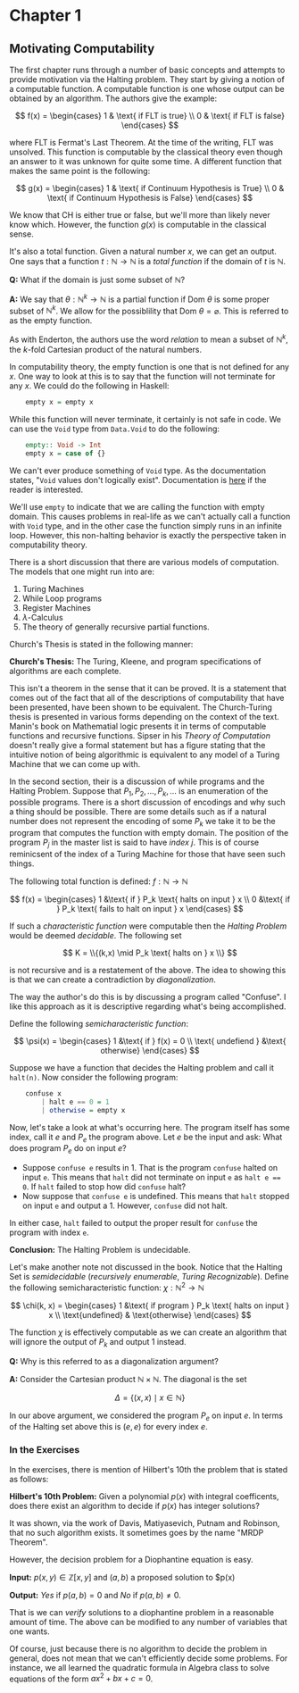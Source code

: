 # Chapter 1

## Motivating Computability

The first chapter runs through a number of basic concepts and attempts to provide motivation via the Halting problem. They start by giving a notion of a computable function. A computable function is one whose output can be obtained by an algorithm. The authors give the example:

$$
    f(x) = \begin{cases}
        1 & \text{ if FLT is true} \\
        0 & \text{ if FLT is false}
    \end{cases}
$$

where FLT is Fermat's Last Theorem. At the time of the writing, FLT was unsolved. This function is computable by the classical theory even though an answer to it was unknown for quite some time. A different function that makes the same point is the following:

$$
    g(x) = \begin{cases}
        1 & \text{ if Continuum Hypothesis is True} \\
        0 & \text{ if Continuum Hypothesis is False}
    \end{cases}
$$

We know that CH is either true or false, but we'll more than likely never know which. However, the function $g(x)$ is computable in the classical sense. 

It's also a total function. Given a natural number $x$, we can get an output. One says that a function $t:\mathbb{N} \rightarrow \mathbb{N}$ is a *total function* if the domain of $t$ is $\mathbb{N}$. 

**Q:** What if the domain is just some subset of $\mathbb{N}$?

**A:** We say that $\theta: \mathbb{N}^k \rightarrow \mathbb{N}$ is a partial function if $\text{Dom } \theta$ is some proper subset of $\mathbb{N}^k$. We allow for the possiblility that $\text{Dom } \theta = \varnothing.$ This is referred to as the empty function.

As with Enderton, the authors use the word *relation* to mean a subset of $\mathbb{N}^k$, the $k$-fold Cartesian product of the natural numbers.

In computability theory, the empty function is one that is not defined for any $x$. One way to look at this is to say that the function will not terminate for any $x$. We could do the following in Haskell:

```haskell
    empty x = empty x
```
While this function will never terminate, it certainly is not safe in code. We can use the ```Void``` type from ```Data.Void``` to do the following:
```haskell
    empty:: Void -> Int
    empty x = case of {}
```
We can't ever produce something of ```Void``` type. As the documentation states, "```Void``` values don't logically exist". Documentation is [here](https://hackage.haskell.org/package/base-4.21.0.0/docs/Data-Void.html) if the reader is interested.

We'll use ```empty``` to indicate that we are calling the function with empty domain. This causes problems in real-life as we can't actually call a function with ```Void``` type, and in the other case the function simply runs in an infinite loop. However, this non-halting behavior is exactly the perspective taken in computability theory.

There is a short discussion that there are various models of computation. The models that one might run into are:
1. Turing Machines
2. While Loop programs
3. Register Machines
4. $\lambda$-Calculus
5. The theory of generally recursive partial functions.

Church's Thesis is stated in the following manner:

**Church's Thesis:** The Turing, Kleene, and program specifications of algorithms are each complete.

This isn't a theorem in the sense that it can be proved. It is a statement that comes out of the fact that all of the descriptions of computability that have been presented, have been shown to be equivalent. The Church-Turing thesis is presented in various forms depending on the context of the text. Manin's book on Mathematial logic presents it in terms of computable functions and recursive functions. Sipser in his *Theory of Computation* doesn't really give a formal statement but has a figure stating that the intuitive notion of being algorithmic is equivalent to any model of a Turing Machine that we can come up with. 

In the second section, their is a discussion of while programs and the Halting Problem. Suppose that $P_1, P_2, \ldots, P_k, \ldots$ is an enumeration of the possible programs. There is a short discussion of encodings and why such a thing should be possible. There are some details such as if a natural number does not represent the encoding of some $P_k$ we take it to be the program that computes the function with empty domain. The position of the program $P_j$ in the master list is said to have *index* $j$. This is of course reminicsent of the index of a Turing Machine for those that have seen such things.

The following total function is defined: $f: \mathbb{N} \rightarrow \mathbb{N}$

$$
    f(x) = \begin{cases}
     1 &\text{ if } P_k \text{ halts on input } x \\
     0 &\text{ if } P_k \text{ fails to halt on input } x
    \end{cases}
$$

If such a *characteristic function* were computable then the *Halting Problem* would be deemed *decidable*. The following set

$$
    K = \\{(k,x) \mid P_k \text{ halts on } x \\}
$$

is not recursive and is a restatement of the above. The idea to showing this is that we can create a contradiction by *diagonalization*.

The way the author's do this is by discussing a program called "Confuse". I like this approach as it is descriptive regarding what's being accomplished.

Define the following *semicharacteristic function*:

$$
    \psi(x) = \begin{cases} 
        1 &\text{ if } f(x) = 0 \\
        \text{ undefiend } &\text{ otherwise}
    \end{cases}
$$

Suppose we have a function that decides the Halting problem and call it ```halt(n)```. Now consider the following program:
```haskell
    confuse x 
        | halt e == 0 = 1
        | otherwise = empty x
```
Now, let's take a look at what's occurring here. The program itself has some index, call it $e$ and $P_e$ the program above. Let $e$ be the input and ask: What does program $P_e$ do on input $e$?

* Suppose ```confuse e``` results in 1. That is the program ```confuse``` halted on input ```e```. This means that ```halt``` did not terminate on input ```e``` as ```halt e == 0```. If ```halt``` failed to stop how did ```confuse``` halt?
* Now suppose that ```confuse e``` is undefined. This means that ```halt``` stopped on input ```e``` and output a 1. However, ```confuse``` did not halt.

In either case, ```halt``` failed to output the proper result for ```confuse``` the program with index ```e```. 

**Conclusion:** The Halting Problem is undecidable. 

Let's make another note not discussed in the book. Notice that the Halting Set is *semidecidable* (*recursively enumerable*, *Turing Recognizable*). Define the following semicharacteristic function: $\chi: \mathbb{N}^2 \rightarrow \mathbb{N}$

$$
    \chi(k, x) = \begin{cases}
        1 &\text{ if program } P_k \text{ halts on input } x \\ 
        \text{undefined} & \text{otherwise}
    \end{cases}
$$

The function $\chi$ is effectively computable as we can create an algorithm that will ignore the output of $P_k$ and output 1 instead.


**Q:** Why is this referred to as a diagonalization argument?

**A:** Consider the Cartesian product $\mathbb{N} \times \mathbb{N}$. The diagonal is the set

$$
    \Delta = \{(x,x) \mid x \in \mathbb{N}\}
$$  

In our above argument, we considered the program $P_e$ on input $e$. In terms of the Halting set above this is $(e,e)$ for every index $e$.

### In the Exercises

In the exercises, there is mention of Hilbert's 10th the problem that is stated as follows:

**Hilbert's 10th Problem:** Given a polynomial $p(x)$ with integral coefficents, does there exist an algorithm to decide if $p(x)$ has integer solutions?

It was shown, via the work of Davis, Matiyasevich, Putnam and Robinson, that no such algorithm exists. It sometimes goes by the name "MRDP Theorem".

However, the decision problem for a Diophantine equation is easy.

**Input:** $p(x,y) \in \mathbb{Z}[x,y]$ and $(a,b)$ a proposed solution to $p(x)

**Output:** *Yes* if $p(a,b) = 0$ and *No* if $p(a,b) \neq 0$.

That is we can *verify* solutions to a diophantine problem in a reasonable amount of time. The above can be modified to any number of variables that one wants.

Of course, just because there is no algorithm to decide the problem in general, does not mean that we can't efficiently decide some problems. For instance, we all learned the quadratic formula in Algebra class to solve equations of the form $ax^2 + bx + c = 0$.
